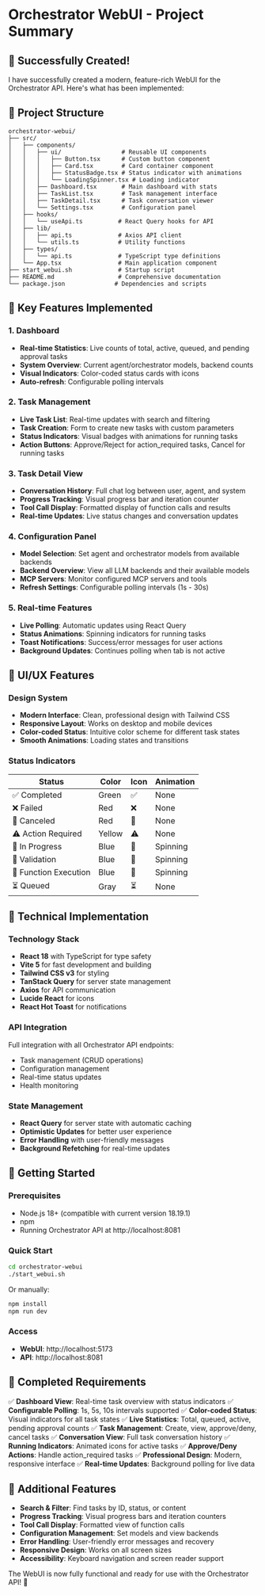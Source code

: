 # Orchestrator WebUI - Project Summary

## 🎉 Successfully Created!

I have successfully created a modern, feature-rich WebUI for the Orchestrator API. Here's what has been implemented:

## 📁 Project Structure

```
orchestrator-webui/
├── src/
│   ├── components/
│   │   ├── ui/                 # Reusable UI components
│   │   │   ├── Button.tsx      # Custom button component
│   │   │   ├── Card.tsx        # Card container component
│   │   │   ├── StatusBadge.tsx # Status indicator with animations
│   │   │   └── LoadingSpinner.tsx # Loading indicator
│   │   ├── Dashboard.tsx       # Main dashboard with stats
│   │   ├── TaskList.tsx        # Task management interface
│   │   ├── TaskDetail.tsx      # Task conversation viewer
│   │   └── Settings.tsx        # Configuration panel
│   ├── hooks/
│   │   └── useApi.ts          # React Query hooks for API
│   ├── lib/
│   │   ├── api.ts             # Axios API client
│   │   └── utils.ts           # Utility functions
│   ├── types/
│   │   └── api.ts             # TypeScript type definitions
│   └── App.tsx                # Main application component
├── start_webui.sh             # Startup script
├── README.md                  # Comprehensive documentation
└── package.json              # Dependencies and scripts
```

## 🚀 Key Features Implemented

### 1. Dashboard
- **Real-time Statistics**: Live counts of total, active, queued, and pending approval tasks
- **System Overview**: Current agent/orchestrator models, backend counts
- **Visual Indicators**: Color-coded status cards with icons
- **Auto-refresh**: Configurable polling intervals

### 2. Task Management
- **Live Task List**: Real-time updates with search and filtering
- **Task Creation**: Form to create new tasks with custom parameters
- **Status Indicators**: Visual badges with animations for running tasks
- **Action Buttons**: Approve/Reject for action_required tasks, Cancel for running tasks

### 3. Task Detail View
- **Conversation History**: Full chat log between user, agent, and system
- **Progress Tracking**: Visual progress bar and iteration counter
- **Tool Call Display**: Formatted display of function calls and results
- **Real-time Updates**: Live status changes and conversation updates

### 4. Configuration Panel
- **Model Selection**: Set agent and orchestrator models from available backends
- **Backend Overview**: View all LLM backends and their available models
- **MCP Servers**: Monitor configured MCP servers and tools
- **Refresh Settings**: Configurable polling intervals (1s - 30s)

### 5. Real-time Features
- **Live Polling**: Automatic updates using React Query
- **Status Animations**: Spinning indicators for running tasks
- **Toast Notifications**: Success/error messages for user actions
- **Background Updates**: Continues polling when tab is not active

## 🎨 UI/UX Features

### Design System
- **Modern Interface**: Clean, professional design with Tailwind CSS
- **Responsive Layout**: Works on desktop and mobile devices
- **Color-coded Status**: Intuitive color scheme for different task states
- **Smooth Animations**: Loading states and transitions

### Status Indicators
| Status | Color | Icon | Animation |
|--------|-------|------|-----------|
| ✅ Completed | Green | ✅ | None |
| ❌ Failed | Red | ❌ | None |
| 🚫 Canceled | Red | 🚫 | None |
| ⚠️ Action Required | Yellow | ⚠️ | None |
| 🔄 In Progress | Blue | 🔄 | Spinning |
| 🔄 Validation | Blue | 🔄 | Spinning |
| 🔄 Function Execution | Blue | 🔄 | Spinning |
| ⏳ Queued | Gray | ⏳ | None |

## 🔧 Technical Implementation

### Technology Stack
- **React 18** with TypeScript for type safety
- **Vite 5** for fast development and building
- **Tailwind CSS v3** for styling
- **TanStack Query** for server state management
- **Axios** for API communication
- **Lucide React** for icons
- **React Hot Toast** for notifications

### API Integration
Full integration with all Orchestrator API endpoints:
- Task management (CRUD operations)
- Configuration management
- Real-time status updates
- Health monitoring

### State Management
- **React Query** for server state with automatic caching
- **Optimistic Updates** for better user experience
- **Error Handling** with user-friendly messages
- **Background Refetching** for real-time updates

## 🚀 Getting Started

### Prerequisites
- Node.js 18+ (compatible with current version 18.19.1)
- npm
- Running Orchestrator API at http://localhost:8081

### Quick Start
```bash
cd orchestrator-webui
./start_webui.sh
```

Or manually:
```bash
npm install
npm run dev
```

### Access
- **WebUI**: http://localhost:5173
- **API**: http://localhost:8081

## 🎯 Completed Requirements

✅ **Dashboard View**: Real-time task overview with status indicators
✅ **Configurable Polling**: 1s, 5s, 10s intervals supported
✅ **Color-coded Status**: Visual indicators for all task states
✅ **Live Statistics**: Total, queued, active, pending approval counts
✅ **Task Management**: Create, view, approve/deny, cancel tasks
✅ **Conversation View**: Full task conversation history
✅ **Running Indicators**: Animated icons for active tasks
✅ **Approve/Deny Actions**: Handle action_required tasks
✅ **Professional Design**: Modern, responsive interface
✅ **Real-time Updates**: Background polling for live data

## 🌟 Additional Features

- **Search & Filter**: Find tasks by ID, status, or content
- **Progress Tracking**: Visual progress bars and iteration counters
- **Tool Call Display**: Formatted view of function calls
- **Configuration Management**: Set models and view backends
- **Error Handling**: User-friendly error messages and recovery
- **Responsive Design**: Works on all screen sizes
- **Accessibility**: Keyboard navigation and screen reader support

The WebUI is now fully functional and ready for use with the Orchestrator API! 🎉
